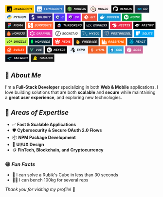 <img alt="JavaScript" src="./badges/JavaScript.svg" height="24"> <img alt="TypeScript" src="./badges/TypeScript.svg" height="24"> <img alt="NodeJS" src="./badges/Node.svg" height="24"> <img alt="Bun" src="./badges/Bun.svg" height="24"> <img alt="Deno" src="./badges/Deno.svg" height="24"> <img alt="Go" src="./badges/Go.svg" height="24"> <img alt="Python" src="./badges/Python.svg" height="24"> <img alt="Solidity" src="./badges/Solidity.svg" height="24"> <img alt="C" src="./badges/C.svg" height="24"> <img alt="C#" src="./badges/CSharp.svg" height="24"> <img alt="Git" src="./badges/Git.svg" height="24"> <img alt="Docker" src="./badges/Docker.svg" height="24"> <img alt="Nginx" src="./badges/Nginx.svg" height="24"> <img alt="Figma" src="./badges/Figma.svg" height="24"> <img alt="BurpSuite" src="./badges/BurpSuite.svg" height="24"> <img alt="TurboRepo" src="./badges/TurboRepo.svg" height="24"> <img alt="Express" src="./badges/Express.svg" height="24"> <img alt="NestJS" src="./badges/NestJS.svg" height="24"> <img alt="Fastify" src="./badges/Fastify.svg" height="24"> <img alt="HonoJS" src="./badges/HonoJS.svg" height="24"> <img alt="GraphQL" src="./badges/GraphQL.svg" height="24"> <img alt="SocketIO" src="./badges/SocketIO.svg" height="24"> <img alt="MySQL" src="./badges/MySQL.svg" height="24"> <img alt="PostgreSQL" src="./badges/PostgreSQL.svg" height="24"> <img alt="SQLite" src="./badges/SQLite.svg" height="24"> <img alt="Drizzle" src="./badges/Drizzle.svg" height="24"> <img alt="MongoDB" src="./badges/MongoDB.svg" height="24"> <img alt="Redis" src="./badges/Redis.svg" height="24"> <img alt="Firebase" src="./badges/Firebase.svg" height="24"> <img alt="RabbitMQ" src="./badges/RabbitMQ.svg" height="24"> <img alt="React" src="./badges/React.svg" height="24"> <img alt="Svelte" src="./badges/Svelte.svg" height="24"> <img alt="Vue" src="./badges/Vue.svg" height="24"> <img alt="NextJS" src="./badges/NextJS.svg" height="24"> <img alt="Expo" src="./badges/Expo.svg" height="24"> <img alt="HTML" src="./badges/HTML.svg" height="24"> <img alt="CSS" src="./badges/CSS.svg" height="24"> <img alt="SCSS" src="./badges/SCSS.svg" height="24"> <img alt="Tailwind" src="./badges/Tailwind.svg" height="24"> <img alt="Tamagui" src="./badges/Tamagui.svg" height="24">

## 👋 *About Me*

I'm a **Full-Stack Developer** specializing in both **Web & Mobile** applications. I love building solutions that are both **scalable** and **secure** while maintaining a **great user experience**, and exploring new technologies.

## 🚀 *Areas of Expertise*
- ✅ **Fast & Scalable Applications**
- 🛡️ **Cybersecurity & Secure OAuth 2.0 Flows**
- 📦 **NPM Package Development**
- 🎨 **UI/UX Design**
- 🪙 **FinTech, Blockchain, and Cryptocurrency**

### 😁 *Fun Facts*
- 🧩 I can solve a Rubik's Cube in less than 30 seconds
- 💪🏽 I can bench 100kg for several reps

*Thank you for visiting my profile!* 🚀